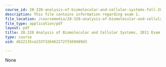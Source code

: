 ```yaml
---
course_id: 20-320-analysis-of-biomolecular-and-cellular-systems-fall-2012
description: This file contains information regarding exam 1.
file_location: /coursemedia/20-320-analysis-of-biomolecular-and-cellular-systems-fall-2012/db22135ce233f326462272f5569489d3_MIT20_320F12_2011Exam_1.pdf
file_type: application/pdf
layout: pdf
title: 20.320 Analysis of Biomolecular and Cellular Systems, 2011 Exam 1
type: course
uid: db22135ce233f326462272f5569489d3

---
```

None